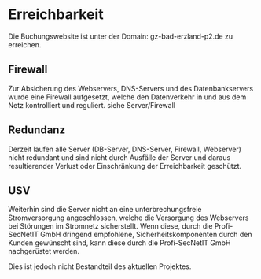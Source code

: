 # Erreichbarkeit

Die Buchungswebsite ist unter der Domain: gz-bad-erzland-p2.de zu erreichen.

## Firewall
Zur Absicherung des Webservers, DNS-Servers und des Datenbankservers wurde eine Firewall aufgesetzt, welche den Datenverkehr in und aus dem Netz kontrolliert und reguliert.
siehe Server/Firewall

## Redundanz
Derzeit laufen alle Server (DB-Server, DNS-Server, Firewall, Webserver) nicht redundant und sind nicht durch Ausfälle der Server und daraus resultierender Verlust oder Einschränkung der Erreichbarkeit geschützt.

## USV
Weiterhin sind die Server nicht an eine unterbrechungsfreie Stromversorgung angeschlossen, welche die Versorgung des Webservers bei Störungen im Stromnetz sicherstellt.
Wenn diese, durch die Profi-SecNetIT GmbH dringend empfohlene, Sicherheitskomponenten durch den Kunden gewünscht sind, kann diese durch die Profi-SecNetIT GmbH nachgerüstet werden.

Dies ist jedoch nicht Bestandteil des aktuellen Projektes.
